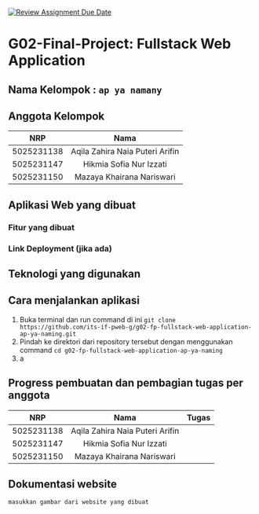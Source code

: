 [![Review Assignment Due Date](https://classroom.github.com/assets/deadline-readme-button-22041afd0340ce965d47ae6ef1cefeee28c7c493a6346c4f15d667ab976d596c.svg)](https://classroom.github.com/a/K32wTABb)
# G02-Final-Project: Fullstack Web Application

## Nama Kelompok : `ap ya namany`

## Anggota Kelompok
| NRP | Nama |
|:-----------:|:--------:|
| 5025231138  | Aqila Zahira Naia Puteri Arifin  |
| 5025231147  | Hikmia Sofia Nur Izzati  |
| 5025231150  | Mazaya Khairana Nariswari  |

## Aplikasi Web yang dibuat


### Fitur yang dibuat


### Link Deployment (jika ada)


## Teknologi yang digunakan


## Cara menjalankan aplikasi

1. Buka terminal dan run command di ini
   `git clone https://github.com/its-if-pweb-g/g02-fp-fullstack-web-application-ap-ya-naming.git`
3. Pindah ke direktori dari repository tersebut dengan menggunakan command `cd g02-fp-fullstack-web-application-ap-ya-naming`
4. a

   
## Progress pembuatan dan pembagian tugas per anggota

| NRP | Nama | Tugas |
|:-----------:|:--------:|:-----------:|
|  5025231138  | Aqila Zahira Naia Puteri Arifin |   |
|  5025231147  | Hikmia Sofia Nur Izzati |   |
|  5025231150  | Mazaya Khairana Nariswari |   |


## Dokumentasi website
`masukkan gambar dari website yang dibuat`
